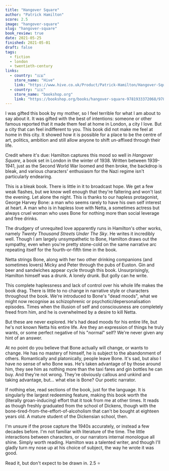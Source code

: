 ```yaml
---
title: "Hangover Square"
author: "Patrick Hamilton"
score: 2.5
image: "hangover-square"
slug: "hangover-square"
book_review: true
date: 2021-05-25
finished: 2021-05-01
draft: false
tags:
  - fiction
  - london
  - twentieth-century
links:
  - country: "🇬🇧"
    store_name: "Hive"
    link: "https://www.hive.co.uk/Product/Patrick-Hamilton/Hangover-Square/19065452"
  - country: "🇺🇸"
    store_name: "bookshop.org"
    link: "https://bookshop.org/books/hangover-square-9781933372068/9781933372068"
---
```


I was gifted this book by my mother, so I feel terrible for what I am about to say about it. It was gifted with the best of intentions: someone or other famous reported that it made them feel at home in London, a city I love. But a city that can feel indifferent to you. This book did not make me feel at home in this city. It showed how it is possible for a place to be the centre of art, politics, ambition and still allow anyone to shift un-affixed through their life.

Credit where it's due: Hamilton captures this mood so well in _Hangover Square_, a book set in London in the winter of 1938. Written between 1939-1941, just as the Second World War loomed and then broke, the backdrop is bleak, and various characters' enthusiasm for the Nazi regime isn't particularly endearing.

This is a bleak book. There is little in it to broadcast hope. We get a few weak flashes, but we know well enough that they're faltering and won't last the evening. Let alone the night. This is thanks to our hapless protagonist, George Harvey Bone: a man who seems rarely to have his own self interest at heart. A man who is in hapless love with Netta, a sometimes actress but always cruel woman who uses Bone for nothing more than social leverage and free drinks.

The drudgery of unrequited love apparently runs in Hamilton's other works, namely _Twenty Thousand Streets Under The Sky_. He writes it incredibly well. Though I am largely unsympathetic to Bone, Hamilton draws out the sympathy, even when you're pretty stone-cold on the same narrative arc repeating itself for the fourth-or-fifth time in the book.

Netta strings Bone, along with her two other drinking companions (and sometimes lovers) Micky and Peter through the pubs of Euston. Gin and beer and sandwiches appear cycle through this book. Unsurprisingly, Hamilton himself was a drunk. A lonely drunk. But golly can he write.

This complete haplessness and lack of control over his whole life makes the book drag. There is little to no change in narrative style or characters throughout the book. We're introduced to Bone's "dead moods", what we might now recognise as schizophrenic or psychotic/depersonalisation episodes. Times when the illusion of self and consciousness are completely freed from him, and he is overwhelmed by a desire to kill Netta.

But these are never explored. He's had dead moods for his entire life, but he's not known Netta his entire life. Are they an expression of things he truly wants, or some perfect negative of his "normal" self? We're never given any hint of an answer.

At no point do you believe that Bone actually will change, or wants to change. He has no mastery of himself, he is subject to the abandonment of others. Romantically and platonically, people leave Bone. It's sad, but also I have no sense of who Bone was. He's taken advantage of by those around him, they see him as nothing more than the taxi fares and gin bottles he can buy. And they're not wrong. They're obviously callous and unkind and taking advantage, but... what else is Bone? Our poetic narrator.

If nothing else, read sections of the book, just for the language. It is singularly the largest redeeming feature, making this book worth the (literally groan-inducing) effort that it took from me at other times. It reads as though freshly graduated from the school of Dickens, though with the bone-tired-from-the-effort-of-alcoholism that can't be bought at eighteen years old. A mature student of the Dickensian school, then.

I'm unsure if the prose capture the 1940s accurately, or instead a few decades before. I'm not familiar with literature of the time. The little interactions between characters, or our narrators internal monologue all shine. Simply worth reading. Hamilton was a talented writer, and though I'll gladly turn my nose up at his choice of subject, the way he wrote it was good.

Read it, but don't expect to be drawn in. 2.5 ⭐
